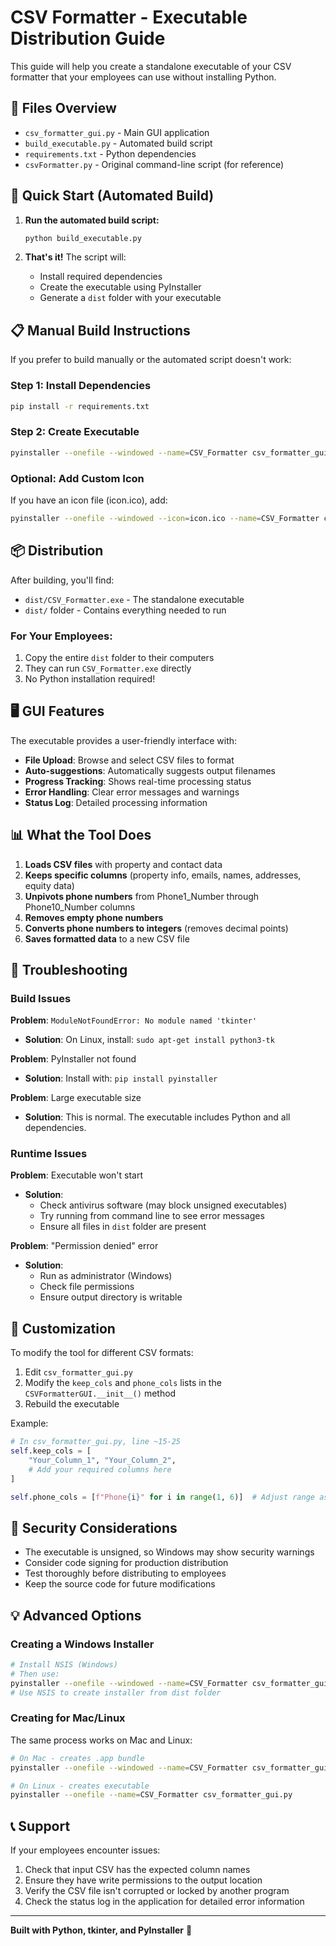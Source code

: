 # CSV Formatter - Executable Distribution Guide

This guide will help you create a standalone executable of your CSV formatter that your employees can use without installing Python.

## 📁 Files Overview

- `csv_formatter_gui.py` - Main GUI application
- `build_executable.py` - Automated build script
- `requirements.txt` - Python dependencies
- `csvFormatter.py` - Original command-line script (for reference)

## 🚀 Quick Start (Automated Build)

1. **Run the automated build script:**
   ```bash
   python build_executable.py
   ```

2. **That's it!** The script will:
   - Install required dependencies
   - Create the executable using PyInstaller
   - Generate a `dist` folder with your executable

## 📋 Manual Build Instructions

If you prefer to build manually or the automated script doesn't work:

### Step 1: Install Dependencies
```bash
pip install -r requirements.txt
```

### Step 2: Create Executable
```bash
pyinstaller --onefile --windowed --name=CSV_Formatter csv_formatter_gui.py
```

### Optional: Add Custom Icon
If you have an icon file (icon.ico), add:
```bash
pyinstaller --onefile --windowed --icon=icon.ico --name=CSV_Formatter csv_formatter_gui.py
```

## 📦 Distribution

After building, you'll find:
- `dist/CSV_Formatter.exe` - The standalone executable
- `dist/` folder - Contains everything needed to run

### For Your Employees:
1. Copy the entire `dist` folder to their computers
2. They can run `CSV_Formatter.exe` directly
3. No Python installation required!

## 🖥️ GUI Features

The executable provides a user-friendly interface with:

- **File Upload**: Browse and select CSV files to format
- **Auto-suggestions**: Automatically suggests output filenames
- **Progress Tracking**: Shows real-time processing status
- **Error Handling**: Clear error messages and warnings
- **Status Log**: Detailed processing information

## 📊 What the Tool Does

1. **Loads CSV files** with property and contact data
2. **Keeps specific columns** (property info, emails, names, addresses, equity data)
3. **Unpivots phone numbers** from Phone1_Number through Phone10_Number columns
4. **Removes empty phone numbers** 
5. **Converts phone numbers to integers** (removes decimal points)
6. **Saves formatted data** to a new CSV file

## 🔧 Troubleshooting

### Build Issues

**Problem**: `ModuleNotFoundError: No module named 'tkinter'`
- **Solution**: On Linux, install: `sudo apt-get install python3-tk`

**Problem**: PyInstaller not found
- **Solution**: Install with: `pip install pyinstaller`

**Problem**: Large executable size
- **Solution**: This is normal. The executable includes Python and all dependencies.

### Runtime Issues

**Problem**: Executable won't start
- **Solution**: 
  - Check antivirus software (may block unsigned executables)
  - Try running from command line to see error messages
  - Ensure all files in `dist` folder are present

**Problem**: "Permission denied" error
- **Solution**: 
  - Run as administrator (Windows)
  - Check file permissions
  - Ensure output directory is writable

## 📝 Customization

To modify the tool for different CSV formats:

1. Edit `csv_formatter_gui.py`
2. Modify the `keep_cols` and `phone_cols` lists in the `CSVFormatterGUI.__init__()` method
3. Rebuild the executable

Example:
```python
# In csv_formatter_gui.py, line ~15-25
self.keep_cols = [
    "Your_Column_1", "Your_Column_2", 
    # Add your required columns here
]

self.phone_cols = [f"Phone{i}" for i in range(1, 6)]  # Adjust range as needed
```

## 🔐 Security Considerations

- The executable is unsigned, so Windows may show security warnings
- Consider code signing for production distribution
- Test thoroughly before distributing to employees
- Keep the source code for future modifications

## 💡 Advanced Options

### Creating a Windows Installer
```bash
# Install NSIS (Windows)
# Then use:
pyinstaller --onefile --windowed --name=CSV_Formatter csv_formatter_gui.py
# Use NSIS to create installer from dist folder
```

### Creating for Mac/Linux
The same process works on Mac and Linux:
```bash
# On Mac - creates .app bundle
pyinstaller --onefile --windowed --name=CSV_Formatter csv_formatter_gui.py

# On Linux - creates executable
pyinstaller --onefile --name=CSV_Formatter csv_formatter_gui.py
```

## 📞 Support

If your employees encounter issues:
1. Check that input CSV has the expected column names
2. Ensure they have write permissions to the output location  
3. Verify the CSV file isn't corrupted or locked by another program
4. Check the status log in the application for detailed error information

---

**Built with Python, tkinter, and PyInstaller** 🐍 
